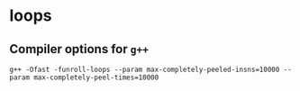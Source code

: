 # loops

## Compiler options for `g++`

```
g++ -Ofast -funroll-loops --param max-completely-peeled-insns=10000 --param max-completely-peel-times=10000
```
